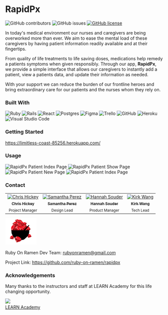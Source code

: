 # RapidPx

![GitHub contributors](https://img.shields.io/github/contributors/ruby-on-ramen/rapidpx?style=for-the-badge&logo=ruby) ![GitHub issues](https://img.shields.io/github/issues/ruby-on-ramen/rapidpx?style=for-the-badge&logo=github) [![GitHub license](https://img.shields.io/github/license/ruby-on-ramen/rapidpx?style=for-the-badge)](https://github.com/ruby-on-ramen/rapidpx)

In today's medical environment our nurses and caregivers are being overworked more than ever. We aim to ease the mental load of these caregivers by having patient information readily available and at their fingertips.

From quality of life treatments to life saving doses, medications help remedy a patients symptoms when given responsibly. Through our app, **RapidPx**, we provide a simple interface that allows our caregivers to instantly add a patient, view a patients data, and update their information as needed.

With your support we can reduce the burden of our frontline heroes and bring extraordinary care for our patients and the nurses whom they rely on.

### Built With

![Ruby](https://img.shields.io/badge/ruby-%23CC342D.svg?style=for-the-badge&logo=ruby&logoColor=white) ![Rails](https://img.shields.io/badge/rails-%23CC0000.svg?style=for-the-badge&logo=ruby-on-rails&logoColor=white) ![React](https://img.shields.io/badge/react-%2320232a.svg?style=for-the-badge&logo=react&logoColor=%2361DAFB) ![Postgres](https://img.shields.io/badge/postgres-%23316192.svg?style=for-the-badge&logo=postgresql&logoColor=white)
![Figma](https://img.shields.io/badge/figma-%23F24E1E.svg?style=for-the-badge&logo=figma&logoColor=white) ![Trello](https://img.shields.io/badge/Trello-%23026AA7.svg?style=for-the-badge&logo=Trello&logoColor=white) ![GitHub](https://img.shields.io/badge/github-%23121011.svg?style=for-the-badge&logo=github&logoColor=white) ![Heroku](https://img.shields.io/badge/heroku-%23430098.svg?style=for-the-badge&logo=heroku&logoColor=white)
![Visual Studio Code](https://img.shields.io/badge/Visual%20Studio%20Code-0078d7.svg?style=for-the-badge&logo=visual-studio-code&logoColor=white)

### Getting Started

https://limitless-coast-85256.herokuapp.com/

### Usage

<img src="https://i.imgur.com/DZV4K6D.png" height="300px;" alt="RapidPx Patient Index Page" />
<img src="https://i.imgur.com/sCWYfJJ.png" height="300px;" alt="RapidPx Patient Show Page" />
<img src="https://i.imgur.com/L2IydBu.png" height="300px;" alt="RapidPx Patient New Page" />
<img src="https://i.imgur.com/6SdmqmU.png" height="300px;" alt="RapidPx Patient Index Page" />

### Contact

<table>
  <tr>
    <td align="center"><a href="https://www.linkedin.com/in/christopher-hickey-6228b3a/" target="_blank"><img src="https://media-exp1.licdn.com/dms/image/C5603AQEy3yWNxXNghQ/profile-displayphoto-shrink_800_800/0/1549829313463?e=1650499200&v=beta&t=3EipenpypU2WIy3hU1oX1Wz532_HmsdGeexOlYU8pkI" width="100px;" alt="Chris Hickey" /><br /><b><sub>Chris Hickey</sub></b></a><br /><sub>Project Manager</sub>
    <td align="center"><a href="https://www.linkedin.com/in/samantha-perez-71b89922b/" target="_blank"><img src="https://media-exp1.licdn.com/dms/image/C4E03AQF06aVwyXqnkQ/profile-displayphoto-shrink_800_800/0/1643310587630?e=1650499200&v=beta&t=dwf3-KIM4VrLUOXDY0mOYW9-mokl-inOaMxkXAJ5GxM" width="100px;" alt="Samantha Perez" /><br /><b><sub>Samantha Perez</sub></b></a><br /><sub>Design Lead</sub>
    <td align="center"><a href="https://www.linkedin.com/in/hannahsouder/" target="_blank"><img src="https://media-exp1.licdn.com/dms/image/C5603AQGMQVb1ddvO5A/profile-displayphoto-shrink_800_800/0/1646100572712?e=1651708800&v=beta&t=P_h3HrK42508LcTPg6nIdJoSf8hCTVPo3a4uI_EobLg" width="100px;" alt="Hannah Souder" /><br /><b><sub>Hannah Souder</sub></b></a><br /><sub>Product Manager</sub>
    <td align="center"><a href="https://www.linkedin.com/in/kirkkwang/" target="_blank"><img src="https://media-exp1.licdn.com/dms/image/C5603AQH_Z8-w7VGlHw/profile-displayphoto-shrink_400_400/0/1630872534943?e=1650499200&v=beta&t=CAY41VjgJHVlHM8s2Do9ohQUlkycEkUwRq4kso4_7hc" width="100px;" alt="Kirk Wang" /><br /><b><sub>Kirk Wang</sub></b></a><br /><sub>Tech Lead</sub>
</table>

<img src="./app/assets/images/logo.svg" alt="Ruby On Ramen Logo" width="100px">

Ruby On Ramen Dev Team: rubyonramen@gmail.com

Project Link: https://github.com/ruby-on-ramen/rapidpx

### Acknowledgements

Many thanks to the instructors and staff at LEARN Academy for this life changing opportunity.

<a href="https://www.learnacademy.org/"><img src="https://avatars.githubusercontent.com/u/95195643?s=200&v=4" width="75"><br>LEARN Academy</a>
